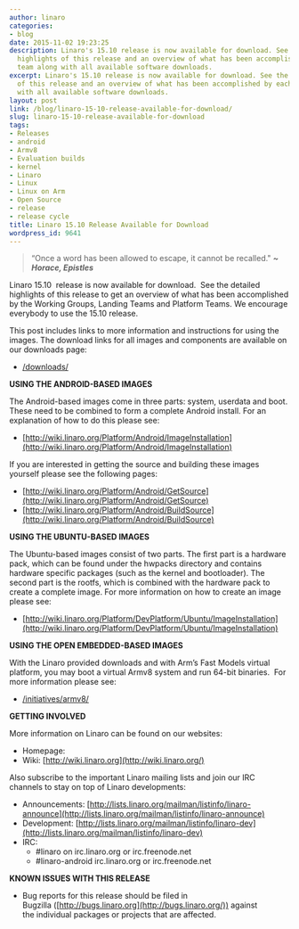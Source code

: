 ```yaml
---
author: linaro
categories:
- blog
date: 2015-11-02 19:23:25
description: Linaro's 15.10 release is now available for download. See the detailed
  highlights of this release and an overview of what has been accomplished by each
  team along with all available software downloads.
excerpt: Linaro's 15.10 release is now available for download. See the detailed highlights
  of this release and an overview of what has been accomplished by each team along
  with all available software downloads.
layout: post
link: /blog/linaro-15-10-release-available-for-download/
slug: linaro-15-10-release-available-for-download
tags:
- Releases
- android
- Armv8
- Evaluation builds
- kernel
- Linaro
- Linux
- Linux on Arm
- Open Source
- release
- release cycle
title: Linaro 15.10 Release Available for Download
wordpress_id: 9641
---
```


> “Once a word has been allowed to escape, it cannot be recalled." _**~ Horace, Epistles**_

Linaro 15.10  release is now available for download.  See the detailed highlights of this release to get an overview of what has been accomplished by the Working Groups, Landing Teams and Platform Teams. We encourage everybody to use the 15.10 release.

This post includes links to more information and instructions for using the images. The download links for all images and components are available on our downloads page:

  * [/downloads/](/latest/downloads/)

**USING THE ANDROID-BASED IMAGES**

The Android-based images come in three parts: system, userdata and boot. These need to be combined to form a complete Android install. For an explanation of how to do this please see:

  * [http://wiki.linaro.org/Platform/Android/ImageInstallation](http://wiki.linaro.org/Platform/Android/ImageInstallation)

If you are interested in getting the source and building these images yourself please see the following pages:

  * [http://wiki.linaro.org/Platform/Android/GetSource](http://wiki.linaro.org/Platform/Android/GetSource)
  * [http://wiki.linaro.org/Platform/Android/BuildSource](http://wiki.linaro.org/Platform/Android/BuildSource)

**USING THE UBUNTU-BASED IMAGES**

The Ubuntu-based images consist of two parts. The first part is a hardware pack, which can be found under the hwpacks directory and contains hardware specific packages (such as the kernel and bootloader). The second part is the rootfs, which is combined with the hardware pack to create a complete image. For more information on how to create an image please see:

  * [http://wiki.linaro.org/Platform/DevPlatform/Ubuntu/ImageInstallation](http://wiki.linaro.org/Platform/DevPlatform/Ubuntu/ImageInstallation)

**USING THE OPEN EMBEDDED-BASED IMAGES**

With the Linaro provided downloads and with Arm’s Fast Models virtual platform, you may boot a virtual Armv8 system and run 64-bit binaries.  For more information please see:

  * [/initiatives/armv8/](/engineering/initiatives/armv8/)

**GETTING INVOLVED**

More information on Linaro can be found on our websites:

  * Homepage: [](/)
  * Wiki: [http://wiki.linaro.org](http://wiki.linaro.org/)

Also subscribe to the important Linaro mailing lists and join our IRC channels to stay on top of Linaro developments:

  * Announcements: [http://lists.linaro.org/mailman/listinfo/linaro-announce](http://lists.linaro.org/mailman/listinfo/linaro-announce)
  * Development: [http://lists.linaro.org/mailman/listinfo/linaro-dev](http://lists.linaro.org/mailman/listinfo/linaro-dev)
  * IRC:
    * #linaro on irc.linaro.org or irc.freenode.net
    * #linaro-android irc.linaro.org or irc.freenode.net


**KNOWN ISSUES WITH THIS RELEASE**

  * Bug reports for this release should be filed in Bugzilla ([http://bugs.linaro.org](http://bugs.linaro.org/)) against the individual packages or projects that are affected.